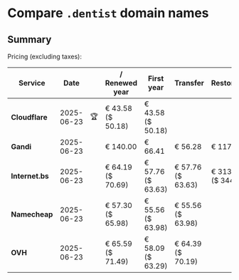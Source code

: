 # Compare `.dentist` domain names

## Summary

Pricing (excluding taxes):

| Service | Date |  | / Renewed year | First year | Transfer | Restoration |
|--|--|--|--|--|--|--|
| **Cloudflare** | 2025-06-23 | 🏆 | € 43.58<br>($ 50.18) | € 43.58<br>($ 50.18) |  |  |
| **Gandi** | 2025-06-23 |  | € 140.00 | € 66.41 | € 56.28 | € 117.43 |
| **Internet.bs** | 2025-06-23 |  | € 64.19<br>($ 70.69) | € 57.76<br>($ 63.63) | € 57.76<br>($ 63.63) | € 313.09<br>($ 344.89) |
| **Namecheap** | 2025-06-23 |  | € 57.30<br>($ 65.98) | € 55.56<br>($ 63.98) | € 55.56<br>($ 63.98) |  |
| **OVH** | 2025-06-23 |  | € 65.59<br>($ 71.49) | € 58.09<br>($ 63.29) | € 64.39<br>($ 70.19) |  |
